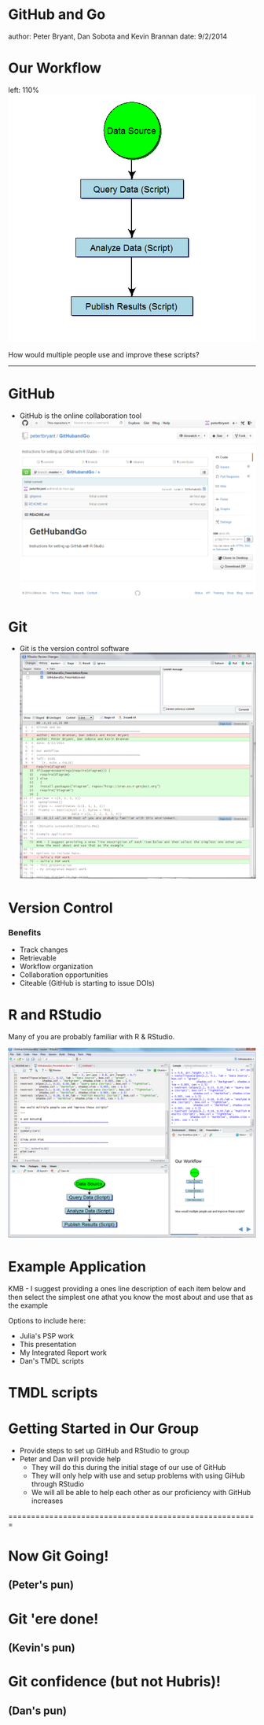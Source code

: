 GitHub and Go
========================================================
author: Peter Bryant, Dan Sobota and Kevin Brannan
date: 9/2/2014

Our Workflow
========================================================
left: 110%
![plot of chunk unnamed-chunk-1](GitHubandGo_Presentation-figure/unnamed-chunk-1.png) 

How would multiple people use and improve these scripts?

***

GitHub
========================================================

- GitHub is the online collaboration tool
  ![GitHub screenshot](GitHub.PNG)

Git
========================================================

- Git is the version control software
  ![RStudio diff screenshot](RStudioDiff.PNG)

Version Control
========================================================

### Benefits
- Track changes
- Retrievable
- Workflow organization
- Collaboration opportunities
- Citeable (GitHub is starting to issue DOIs)

R and RStudio
========================================================

Many of you are probably familiar with R & RStudio.

![RStudio screenshot](RStudio.PNG)

Example Application
=======================================================
KMB - I suggest providing a ones line description of each item below and then select the simplest one athat you know the most about and use that as the example

Options to include here:
- Julia's PSP work 
- This presentation
- My Integrated Report work
- Dan's TMDL scripts

TMDL scripts
=======================================================



Getting Started in Our Group
=======================================================

- Provide steps to set up GitHub and RStudio to group
- Peter and Dan will provide help
  - They will do this during the initial stage of our use of GitHub
  - They will only help with use and setup problems with using GiHub through RStudio
  - We will all be able to help each other as our proficiency with GitHub increases
  

=======================================================
# **Now Git Going!** 
## (Peter's pun)
# **Git 'ere done!**
## (Kevin's pun)
# **Git confidence (but not Hubris)!**
## (Dan's pun)
